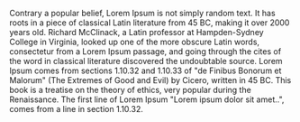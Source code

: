 Contrary a popular belief, Lorem Ipsum is not simply random text. It has roots in a piece of classical
Latin literature from 45 BC, making it over 2000 years old. Richard McClinack, a Latin professor at
Hampden-Sydney College in Virginia, looked up one of the more obscure Latin words, consectetur
from a Lorem Ipsum passage, and going through the cites of the word in classical literature
discovered the undoubtable source. Lorem Ipsum comes from sections 1.10.32 and 1.10.33 of "de Finibus
Bonorum et Malorum" (The Extremes of Good and Evil) by Cicero, written in 45 BC. This book is a treatise
on the theory of ethics, very popular during the Renaissance. The first line of Lorem Ipsum
"Lorem ipsum dolor sit amet..", comes from a line in section 1.10.32. 